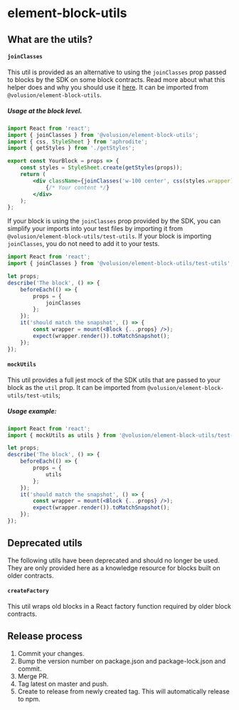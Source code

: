 # element-block-utils

## What are the utils?

#### `joinClasses`

This util is provided as an alternative to using the `joinClasses` prop passed to blocks by the SDK on some block contracts. Read more about what this helper does and why you should use it [here](<https://volusion.github.io/element/references/styling-your-block-with-css#'joinclasses()'>). It can be imported from `@volusion/element-block-utils`.

##### Usage at the block level.

```jsx
import React from 'react';
import { joinClasses } from '@volusion/element-block-utils';
import { css, StyleSheet } from 'aphrodite';
import { getStyles } from './getStyles';

export const YourBlock = props => {
    const styles = StyleSheet.create(getStyles(props));
    return (
        <div className={joinClasses('w-100 center', css(styles.wrapper))}>
            {/* Your content */}
        </div>
    );
};
```

If your block is using the `joinClasses` prop provided by the SDK, you can simplify your imports into your test files by importing it from `@volusion/element-block-utils/test-utils`. If your block is importing `joinClasses`, you do not need to add it to your tests.

```jsx
import React from 'react';
import { joinClasses } from '@volusion/element-block-utils/test-utils';

let props;
describe('The block', () => {
    beforeEach(() => {
        props = {
            joinClasses
        };
    });
    it('should match the snapshot', () => {
        const wrapper = mount(<Block {...props} />);
        expect(wrapper.render()).toMatchSnapshot();
    });
});
```

#### `mockUtils`

This util provides a full jest mock of the SDK utils that are passed to your block as the `util` prop. It can be imported from `@volusion/element-block-utils/test-utils`;

##### Usage example:

```jsx
import React from 'react';
import { mockUtils as utils } from '@volusion/element-block-utils/test-utils';

let props;
describe('The block', () => {
    beforeEach(() => {
        props = {
            utils
        };
    });
    it('should match the snapshot', () => {
        const wrapper = mount(<Block {...props} />);
        expect(wrapper.render()).toMatchSnapshot();
    });
});
```

## Deprecated utils

The following utils have been deprecated and should no longer be used. They are only provided here as a knowledge resource for blocks built on older contracts.

#### `createFactory`

This util wraps old blocks in a React factory function required by older block contracts.

## Release process

1. Commit your changes.
2. Bump the version number on package.json and package-lock.json and commit.
3. Merge PR.
4. Tag latest on master and push.
5. Create to release from newly created tag. This will automatically release to npm.